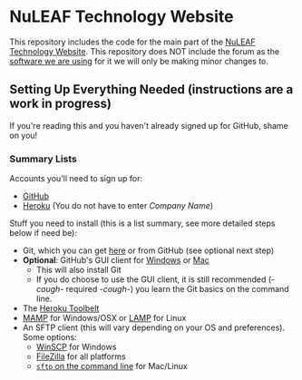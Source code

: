 # NuLEAF Technology Website
This repository includes the code for the main part of the [NuLEAF Technology Website](http://nuleaftech.com/). This repository does NOT include the forum as the [software we are using](https://www.phpbb.com/) for it we will only be making minor changes to.

## Setting Up Everything Needed (instructions are a work in progress)
If you're reading this and you haven't already signed up for GitHub, shame on you!

### Summary Lists
Accounts you'll need to sign up for:  
- [GitHub](https://github.com/join)
- [Heroku](https://signup.heroku.com/www-header) (You do not have to enter *Company Name*)

Stuff you need to install (this is a list summary, see more detailed steps below if need be):
- Git, which you can get [here](https://git-scm.com/downloads) or from GitHub (see optional next step)
- **Optional**: GitHub's GUI client for [Windows](https://windows.github.com/) or [Mac](https://mac.github.com/)
  - This will also install Git
  - If you do choose to use the GUI client, it is still recommended (*-cough-* required *-cough-*) you learn the Git basics on the command line.
- The [Heroku Toolbelt](https://toolbelt.heroku.com/)
- [MAMP](https://www.mamp.info/en/) for Windows/OSX or [LAMP](https://help.ubuntu.com/community/ApacheMySQLPHP) for Linux
- An SFTP client (this will vary depending on your OS and preferences). Some options:
  - [WinSCP](https://winscp.net/eng/download.php) for Windows
  - [FileZilla](https://filezilla-project.org/) for all platforms
  - [`sftp` on the command line](https://docs.joyent.com/guides/ssh-guide/using-sftp-to-transfer-files/sftp-from-the-command-line) for Mac/Linux
